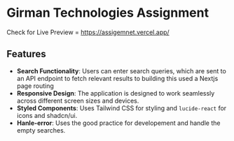 # Girman Technologies Assignment

Check for Live Preview = https://assigemnet.vercel.app/

## Features

- **Search Functionality**: Users can enter search queries, which are sent to an API endpoint to fetch relevant results to building   this used a Nextjs page routing
- **Responsive Design**: The application is designed to work seamlessly across different screen sizes and devices.
- **Styled Components**: Uses Tailwind CSS for styling and `lucide-react` for icons and shadcn/ui.
- **Hanle-error**: Uses the good practice for developement and handle the empty searches.

